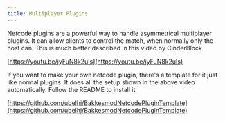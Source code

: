 ```yaml
---
title: Multiplayer Plugins
---
```


Netcode plugins are a powerful way to handle asymmetrical multiplayer plugins. It can allow clients to control the match, when normally only the host can. This is much better described in this video by CinderBlock

[https://youtu.be/jyFuN8k2uIs](https://youtu.be/jyFuN8k2uIs)

If you want to make your own netcode plugin, there's a template for it just like normal plugins. It does all the setup shown in the above video automatically. Follow the README to install it 

[https://github.com/ubelhj/BakkesmodNetcodePluginTemplate](https://github.com/ubelhj/BakkesmodNetcodePluginTemplate)